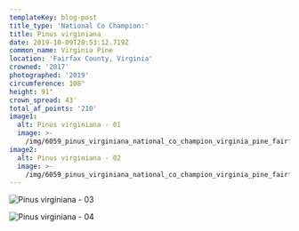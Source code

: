 ```yaml
---
templateKey: blog-post
title_type: 'National Co Champion:'
title: Pinus virginiana
date: 2019-10-09T20:53:12.719Z
common_name: Virginia Pine
location: 'Fairfax County, Virginia'
crowned: '2017'
photographed: '2019'
circumference: 108"
height: 91"
crown_spread: 43'
total_af_points: '210'
image1:
  alt: Pinus virginiana - 01
  image: >-
    /img/6059_pinus_virginiana_national_co_champion_virginia_pine_fairfax_va_american_forests_brian_kelley_cones.jpg
image2:
  alt: Pinus virginiana - 02
  image: >-
    /img/6059_pinus_virginiana_national_co_champion_virginia_pine_fairfax_va_american_forests_brian_kelley_canopy.jpg
---
```

![ Pinus virginiana - 03](/img/6059_pinus_virginiana_national_co_champion_virginia_pine_fairfax_va_american_forests_brian_kelley_needles.jpg)

![Pinus virginiana - 04](/img/6059_pinus_virginiana_national_co_champion_virginia_pine_fairfax_va_american_forests_brian_kelley_scale.jpg)
